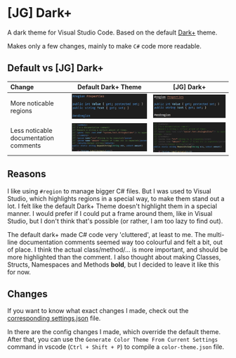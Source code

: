 # [JG] Dark+

A dark theme for Visual Studio Code. Based on the default [Dark+](https://github.com/Microsoft/vscode/blob/master/extensions/theme-defaults/themes/dark_plus.json) theme.

Makes only a few changes, mainly to make `C#` code more readable.

## Default vs [JG] Dark+

| Change                                |             Default Dark+ Theme               |          [JG] Dark+                                  |
|:------------------------------------- | --------------------------------------------- | ---------------------------------------------------- |
| More noticable regions                | ![regions_default](../img/jg-darkplus/regions_default.png)   | ![regions](../img/jg-darkplus/regions.png)     |
| Less noticable documentation comments | ![comments_default](../img/jg-darkplus/comments_default.png) | ![comments](../img/jg-darkplus/comments.png)   |

## Reasons

I like using `#region` to manage bigger C# files. But I was used to Visual Studio, which highlights regions in a special way, to make them stand out a lot. I felt like the default Dark+ Theme doesn't highlight them in a special manner. I would prefer if I could put a frame around them, like in Visual Studio, but I don't think that's possible (or rather, I am too lazy to find out).

The default dark+ made C# code very 'cluttered', at least to me. The multi-line documentation comments seemed way too colourful and felt a bit, out of place. I think the actual class/method/... is more important, and should be more highlighted than the comment. I also thought about making Classes, Structs, Namespaces and Methods **bold**, but I decided to leave it like this for now.

## Changes

If you want to know what exact changes I made, check out the [corresponding settings.json](templates/jg-darkplus/settings.json) file.

In there are the config changes I made, which override the default theme. After that, you can use the `Generate Color Theme From Current Settings` command in vscode (`Ctrl + Shift + P`) to compile a `color-theme.json` file.

